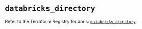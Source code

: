 # `databricks_directory`

Refer to the Terraform Registry for docs: [`databricks_directory`](https://registry.terraform.io/providers/databricks/databricks/1.49.1/docs/resources/directory).
